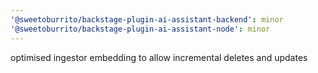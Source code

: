 ```yaml
---
'@sweetoburrito/backstage-plugin-ai-assistant-backend': minor
'@sweetoburrito/backstage-plugin-ai-assistant-node': minor
---
```


optimised ingestor embedding to allow incremental deletes and updates
